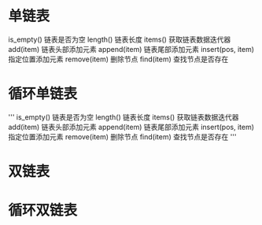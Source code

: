 # 单链表
is_empty() 链表是否为空
length() 链表长度
items() 获取链表数据迭代器
add(item) 链表头部添加元素
append(item) 链表尾部添加元素
insert(pos, item) 指定位置添加元素
remove(item) 删除节点
find(item) 查找节点是否存在
# 循环单链表

'''
is_empty() 链表是否为空
length() 链表长度
items() 获取链表数据迭代器
add(item) 链表头部添加元素
append(item) 链表尾部添加元素
insert(pos, item) 指定位置添加元素
remove(item) 删除节点
find(item) 查找节点是否存在
'''

# 双链表
# 循环双链表